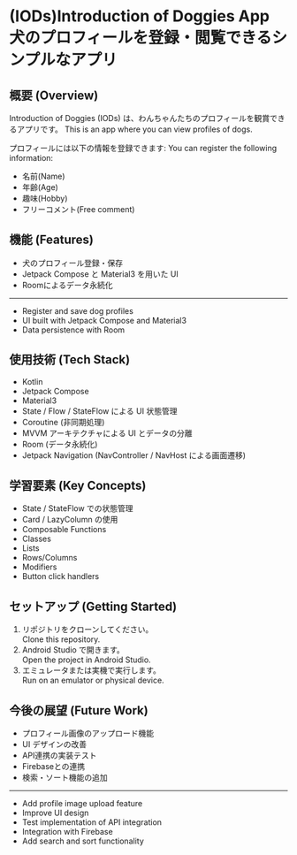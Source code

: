 (IODs)Introduction of Doggies App 犬のプロフィールを登録・閲覧できるシンプルなアプリ
==================================

概要 (Overview)
------------
Introduction of Doggies (IODs) は、わんちゃんたちのプロフィールを観賞できるアプリです。
This is an app where you can view profiles of dogs.

プロフィールには以下の情報を登録できます:
You can register the following information:
- 名前(Name)
- 年齢(Age)
- 趣味(Hobby)
- フリーコメント(Free comment)

機能 (Features)
-------------
- 犬のプロフィール登録・保存
- Jetpack Compose と Material3 を用いた UI
- Roomによるデータ永続化

--------
- Register and save dog profiles
- UI built with Jetpack Compose and Material3
- Data persistence with Room

使用技術 (Tech Stack)
--------------
- Kotlin
- Jetpack Compose
- Material3
- State / Flow / StateFlow による UI 状態管理
- Coroutine (非同期処理)
- MVVM アーキテクチャによる UI とデータの分離
- Room (データ永続化)
- Jetpack Navigation (NavController / NavHost による画面遷移)

学習要素 (Key Concepts)
--------------
- State / StateFlow での状態管理
- Card / LazyColumn の使用
- Composable Functions
- Classes
- Lists
- Rows/Columns
- Modifiers
- Button click handlers

セットアップ (Getting Started)
---------------
1. リポジトリをクローンしてください。  
   Clone this repository.
2. Android Studio で開きます。  
   Open the project in Android Studio.
3. エミュレータまたは実機で実行します。  
   Run on an emulator or physical device.

今後の展望 (Future Work)
---------------
- プロフィール画像のアップロード機能
- UI デザインの改善
- API連携の実装テスト
- Firebaseとの連携
- 検索・ソート機能の追加

--------
- Add profile image upload feature
- Improve UI design
- Test implementation of API integration
- Integration with Firebase
- Add search and sort functionality  
